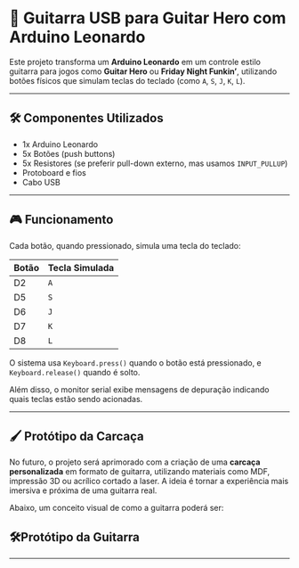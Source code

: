 # 🎸 Guitarra USB para Guitar Hero com Arduino Leonardo

Este projeto transforma um **Arduino Leonardo** em um controle estilo guitarra para jogos como **Guitar Hero** ou **Friday Night Funkin’**, utilizando botões físicos que simulam teclas do teclado (como `A`, `S`, `J`, `K`, `L`).

---

## 🛠️ Componentes Utilizados

- 1x Arduino Leonardo
- 5x Botões (push buttons)
- 5x Resistores (se preferir pull-down externo, mas usamos `INPUT_PULLUP`)
- Protoboard e fios
- Cabo USB

---

## 🎮 Funcionamento

Cada botão, quando pressionado, simula uma tecla do teclado:

| Botão | Tecla Simulada |
| ----- | -------------- |
| D2    | `A`            |
| D5    | `S`            |
| D6    | `J`            |
| D7    | `K`            |
| D8    | `L`            |

O sistema usa `Keyboard.press()` quando o botão está pressionado, e `Keyboard.release()` quando é solto.

Além disso, o monitor serial exibe mensagens de depuração indicando quais teclas estão sendo acionadas.

---

## 🖌️ Protótipo da Carcaça

No futuro, o projeto será aprimorado com a criação de uma **carcaça personalizada** em formato de guitarra, utilizando materiais como MDF, impressão 3D ou acrílico cortado a laser. A ideia é tornar a experiência mais imersiva e próxima de uma guitarra real.

Abaixo, um conceito visual de como a guitarra poderá ser:

## 🛠️Protótipo da Guitarra


---


